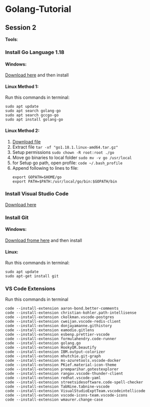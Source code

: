 # Golang-Tutorial

## Session 2

**Tools**:

### Install Go Language 1.18

#### Windows:

[Download here](https://go.dev/dl/go1.18.1.windows-amd64.msi) and then install

#### Linux Method 1:

Run this commands in terminal:

    sudo apt update
    sudo apt search golang-go
    sudo apt search gccgo-go
    sudo apt install golang-go

#### Linux Method 2:

1. [Download file](https://go.dev/dl/go1.18.1.linux-amd64.tar.gz)
2. Extract file `tar -xf "go1.18.1.linux-amd64.tar.gz"`
3. Setup permissions `sudo chown -R root:root ./go`
4. Move go binaries to local folder `sudo mv -v go /usr/local`
5. for Setup go path, open profile: `code ~/.bash_profile`
6. Append following to lines to file:
   ```
   export GOPATH=$HOME/go
   export PATH=$PATH:/usr/local/go/bin:$GOPATH/bin
   ```

### Install Visual Studio Code

[Download here](https://code.visualstudio.com/download)

### Install Git

#### Windows:

[Download frome here](https://gitforwindows.org/) and then install

#### Linux:

Run this commands in terminal:

    sudo apt update
    sudo apt-get install git

### VS Code Extensions

Run this commands in terminal

```
code --install-extension aaron-bond.better-comments
code --install-extension christian-kohler.path-intellisense
code --install-extension ckolkman.vscode-postgres
code --install-extension cweijan.vscode-redis-client
code --install-extension donjayamanne.githistory
code --install-extension eamodio.gitlens
code --install-extension esbenp.prettier-vscode
code --install-extension formulahendry.code-runner
code --install-extension golang.go
code --install-extension HookyQR.beautify
code --install-extension IBM.output-colorizer
code --install-extension mhutchie.git-graph
code --install-extension ms-azuretools.vscode-docker
code --install-extension PKief.material-icon-theme
code --install-extension premparihar.gotestexplorer
code --install-extension rangav.vscode-thunder-client
code --install-extension redhat.vscode-yaml
code --install-extension streetsidesoftware.code-spell-checker
code --install-extension TabNine.tabnine-vscode
code --install-extension VisualStudioExptTeam.vscodeintellicode
code --install-extension vscode-icons-team.vscode-icons
code --install-extension wmaurer.change-case
```
